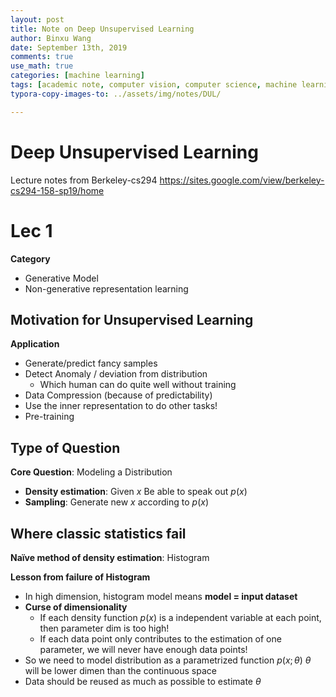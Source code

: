 ```yaml
---
layout: post
title: Note on Deep Unsupervised Learning
author: Binxu Wang
date: September 13th, 2019
comments: true
use_math: true
categories: [machine learning]
tags: [academic note, computer vision, computer science, machine learning]
typora-copy-images-to: ../assets/img/notes/DUL/

---
```


Deep Unsupervised Learning
======

Lecture notes from Berkeley-cs294  https://sites.google.com/view/berkeley-cs294-158-sp19/home

# Lec 1 

**Category**

* Generative Model
* Non-generative representation learning

## Motivation for Unsupervised Learning



**Application**

* Generate/predict fancy samples
* Detect Anomaly / deviation from distribution
  * Which human can do quite well without training
* Data Compression (because of predictability)
* Use the inner representation to do other tasks! 
* Pre-training

## Type of Question

**Core Question**: Modeling a Distribution

* **Density estimation**: Given $x$ Be able to speak out $p(x)$
* **Sampling**: Generate new $x$ according to $p(x)$

## Where classic statistics fail

**Naïve method of density estimation**: Histogram



**Lesson from failure of Histogram**

* In high dimension, histogram model means **model = input dataset**
* **Curse of dimensionality** 
  * If each density function $p(x)$ is a independent variable at each point, then parameter dim is too high! 
  * If each data point only contributes to the estimation of one parameter, we will never have enough data points! 
* So we need to model distribution as a parametrized function $p(x;\theta)$  $\theta$ will be lower dimen than the continuous space
* Data should be reused as much as possible to estimate $\theta$  